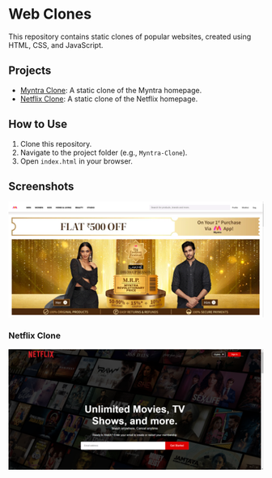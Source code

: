 # Web Clones

This repository contains static clones of popular websites, created using HTML, CSS, and JavaScript.

## Projects
- [Myntra Clone](Myntra-Clone/): A static clone of the Myntra homepage.
- [Netflix Clone](Netflix-Clone/): A static clone of the Netflix homepage.

## How to Use
1. Clone this repository.
2. Navigate to the project folder (e.g., `Myntra-Clone`).
3. Open `index.html` in your browser.

## Screenshots
![Myntra Clone Screenshot](Myntra-Clone/SS1.png)

### Netflix Clone
![Netflix Clone Screenshot](Netflix-Clone/SS1.png)


